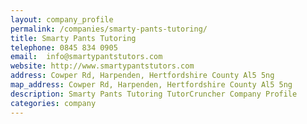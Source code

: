 ```yaml
---
layout: company_profile
permalink: /companies/smarty-pants-tutoring/
title: Smarty Pants Tutoring
telephone: 0845 834 0905
email:  info@smartypantstutors.com
website: http://www.smartypantstutors.com
address: Cowper Rd, Harpenden, Hertfordshire County Al5 5ng
map_address: Cowper Rd, Harpenden, Hertfordshire County Al5 5ng
description: Smarty Pants Tutoring TutorCruncher Company Profile
categories: company
---
```


